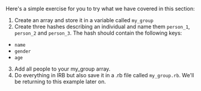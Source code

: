 Here's a simple exercise for you to try what we have covered in this section:

1. Create an array and store it in a variable called `my_group`
2. Create three hashes describing an individual and name them `person_1`, `person_2` and `person_3`. The hash should contain the following keys:
* `name`
* `gender`
* `age`
3. Add all people to your my_group array.
4. Do everything in IRB but also save it in a .rb file called `my_group.rb`. We'll be returning to this example later on.